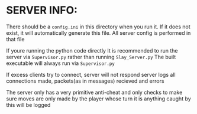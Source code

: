 <h1>SERVER INFO:</h1>

There should be a `config.ini` in this directory when you run it.
If it does not exist, it will automatically generate this file.
All server config is performed in that file

If youre running the python code directly
It is recommended to run the server via `Supervisor.py` rather than running `Slay_Server.py`
The built executable will always run via `Supervisor.py`

If excess clients try to connect, server will not respond
server logs all connections made, packets(as in messages) recieved and errors 

The server only has a very primitive anti-cheat and only checks to make sure moves are only made by the player whose turn it is
anything caught by this will be logged